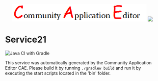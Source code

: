 <p align="center">
  <img src="https://github.com/PhilCAEOrg2/microservice-293/blob/master/img/logo.png" />
  <img src="https://raw.githubusercontent.com/rwth-acis/las2peer/master/img/logo/bitmap/las2peer-logo-128x128.png" />
</p>

Service21
===================
![Java CI with Gradle](https://github.com/PhilCAEOrg2/microservice-293/workflows/Java%20CI%20with%20Gradle/badge.svg?branch=master)

This service was automatically generated by the Community Application Editor CAE. Please build it by running `./gradlew build` and run it by executing the start scripts located in the 'bin' folder.
